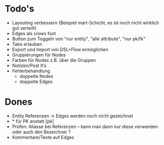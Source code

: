 # Todo's

- Layouting verbessern (Beispiel mart-Schicht, es ist noch nicht wirklich gut verteilt)
- Edges als crows foot
- Button zum Toggeln von "nur entity", "alle attribute", "nur pk/fk"
- Tabs erlauben
- Export und Import von DSL+Flow ermöglichen
- Gruppierungen für Nodes
- Farben für Nodes z.B. über die Gruppen
- Notizen/Post It‘s
- Fehlerbehandlung
	- doppelte Nodes
	- doppelte Edges

# Dones

- Entity Referenzen -> Edges werden noch nicht gezeichnet
- \* für PK anstatt [pk]
- Prüfen: Aliasse bei Referenzen – kann man dann nur diese verwenden oder auch den Bezeichner ?
- Kommentare/Texte auf Edges
